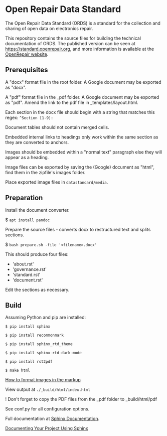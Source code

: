 # Open Repair Data Standard

The Open Repair Data Standard (ORDS) is a standard for the collection and sharing of open data on electronics repair.  

This repository contains the source files for building the technical documentation of ORDS.  The published version can be seen at https://standard.openrepair.org, and more information is available at the [OpenRepair website](https://openrepair.org/open-data/open-standard/).


## Prerequisites

A "docx" format file in the root folder. A Google document may be exported as "docx".

A "pdf" format file in the _pdf folder. A Google document may be exported as "pdf". 
Amend the link to the pdf file in _templates/layout.html.

Each section in the docx file should begin with a string that matches this regex: `^Section [1-9]: ` 

Document tables should not contain merged cells.

Embedded internal links to headings only work within the same section as they are converted to anchors.

Images should be embedded within a "normal text" paragraph else they will appear as a heading.

Image files can be exported by saving the (Google) document as "html", find them in the zipfile's images folder.

Place exported image files in `datastandard/media`. 

## Preparation

Install the document converter.

$ `apt install pandoc`

Prepare the source files - converts docx to restructured text and splits sections.

$ `bash prepare.sh -file '<filename>.docx'`

This should produce four files:

* 'about.rst'
* 'governance.rst'
* 'standard.rst'
* 'document.rst'

Edit the sections as necessary.

## Build

Assuming Python and pip are installed:

`$ pip install sphinx`

`$ pip install recommonmark`

`$ pip install sphinx_rtd_theme`

`$ pip install sphinx-rtd-dark-mode`

`$ pip install rst2pdf`

`$ make html`

[How to format images in the markup](https://www.sphinx-doc.org/en/master/usage/restructuredtext/basics.html#images)

View output at `./_build/html/index.html`

! Don't forget to copy the PDF files from the _pdf folder to _build/html/pdf

See conf.py for all configuration options.

Full documentation at [Sphinx Documentation](https://www.sphinx-doc.org/en/master/).

[Documenting Your Project Using Sphinx](https://pythonhosted.org/an_example_pypi_project/sphinx.html)

